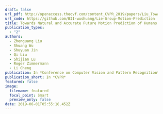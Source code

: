 ```yaml
---
draft: false
url_pdf: http://openaccess.thecvf.com/content_CVPR_2019/papers/Liu_Towards_Natural_and_Accurate_Future_Motion_Prediction_of_Humans_and_CVPR_2019_paper.pdf
url_code: https://github.com/BII-wushuang/Lie-Group-Motion-Prediction
title: Towards Natural and Accurate Future Motion Prediction of Humans and Animals
publication_types:
  - "2"
authors:
  - Zhenguang Liu
  - Shuang Wu
  - Shuyuan Jin
  - Qi Liu
  - Shijian Lu
  - Roger Zimmermann
  - Li Cheng
publication: In *Conference on Computer Vision and Pattern Recognition*
publication_short: In *CVPR*
featured: false
image:
  filename: featured
  focal_point: Smart
  preview_only: false
date: 2019-06-01T05:55:18.452Z
---
```

